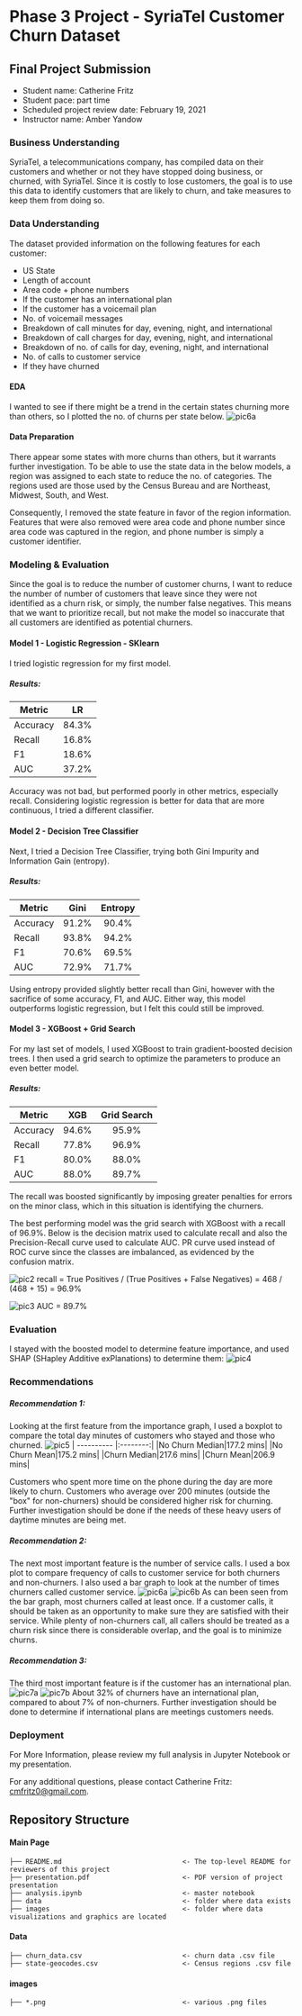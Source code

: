 # Phase 3 Project - SyriaTel Customer Churn Dataset

## Final Project Submission

* Student name: Catherine Fritz
* Student pace: part time
* Scheduled project review date: February 19, 2021
* Instructor name: Amber Yandow

### Business Understanding
SyriaTel, a telecommunications company, has compiled data on their customers and whether or not they have stopped doing business, or churned, with SyriaTel. Since it is costly to lose customers, the goal is to use this data to identify customers that are likely to churn, and take measures to keep them from doing so.

### Data Understanding
The dataset provided information on the following features for each customer:
* US State
* Length of account
* Area code + phone numbers
* If the customer has an international plan
* If the customer has a voicemail plan
* No. of voicemail messages
* Breakdown of call minutes for day, evening, night, and international
* Breakdown of call charges for day, evening, night, and international
* Breakdown of no. of calls for day, evening, night, and international
* No. of calls to customer service
* If they have churned

#### EDA
I wanted to see if there might be a trend in the certain states churning more than others, so I plotted the no. of churns per state below.
![pic6a](./images/map.png)

#### Data Preparation
There appear some states with more churns than others, but it warrants further investigation. To be able to use the state data in the below models, a region was assigned to each state to reduce the no. of categories. The regions used are those used by the Census Bureau and are Northeast, Midwest, South, and West.

Consequently, I removed the state feature in favor of the region information. Features that were also removed were area code and phone number since area code was captured in the region, and phone number is simply a customer identifier.

### Modeling & Evaluation
Since the goal is to reduce the number of customer churns, I want to reduce the number of number of customers that leave since they were not identified as a churn risk, or simply, the number false negatives. This means that we want to prioritize recall, but not make the model so inaccurate that all customers are identified as potential churners.

#### Model 1 - Logistic Regression - SKlearn
I tried logistic regression for my first model.
##### Results:
| Metric      | LR     |
| ---------- |:--------:|
|Accuracy|84.3%|
|Recall|16.8%|
|F1|18.6%|
|AUC|37.2%|

Accuracy was not bad, but performed poorly in other metrics, especially recall. Considering logistic regression is better for data that are more continuous, I tried a different classifier.

#### Model 2 - Decision Tree Classifier
Next, I tried a Decision Tree Classifier, trying both Gini Impurity and Information Gain (entropy).
##### Results:
| Metric      | Gini     | Entropy  |
| ---------- |:--------:|:--------:|
|Accuracy|91.2%|90.4%|
|Recall|93.8%|94.2%|
|F1|70.6%|69.5%|
|AUC|72.9%|71.7%|

Using entropy provided slightly better recall than Gini, however with the sacrifice of some accuracy, F1, and AUC. Either way, this model outperforms logistic regression, but I felt this could still be improved.

#### Model 3 - XGBoost + Grid Search
For my last set of models, I used XGBoost to train gradient-boosted decision trees. I then used a grid search to optimize the parameters to produce an even better model.
##### Results:
| Metric      | XGB      | Grid Search|
| ---------- |:--------:|:--------:|
|Accuracy|94.6%|95.9%|
|Recall|77.8%|96.9%|
|F1|80.0%|88.0%|
|AUC|88.0%|89.7%|

The recall was boosted significantly by imposing greater penalties for errors on the minor class, which in this situation is identifying the churners.

The best performing model was the grid search with XGBoost with a recall of 96.9%. Below is the decision matrix used to calculate recall and also the Precision-Recall curve used to calculate AUC. PR curve used instead of ROC curve since the classes are imbalanced, as evidenced by the confusion matrix.

![pic2](./images/conf_matrix_gridsearch.png)
recall = True Positives / (True Positives + False Negatives)
= 468 / (468 + 15) = 96.9%

![pic3](./images/pr_curve_gridsearch.png)
AUC = 89.7%

### Evaluation
I stayed with the boosted model to determine feature importance, and used SHAP (SHapley Additive exPlanations) to determine them:
![pic4](./images/shap_importance.png)

### Recommendations

##### Recommendation 1:
Looking at the first feature from the importance graph, I used a boxplot to compare the total day minutes of customers who stayed and those who churned.
![pic5](./images/boxplot_day_minutes.png)
| ---------- |:--------:|
|No Churn Median|177.2 mins|
|No Churn Mean|175.2 mins|
|Churn Median|217.6 mins|
|Churn Mean|206.9 mins|

Customers who spent more time on the phone during the day are more likely to churn. Customers who average over 200 minutes (outside the "box" for non-churners) should be considered higher risk for churning. Further investigation should be done if the needs of these heavy users of daytime minutes are being met.

##### Recommendation 2:
The next most important feature is the number of service calls. I used a box plot to compare frequency of calls to customer service for both churners and non-churners. I also used a bar graph to look at the number of times churners called customer service.
![pic6a](./images/boxplot_no_service_calls.png)
![pic6b](./images/bar_service_calls.png)
As can been seen from the bar graph, most churners called at least once. If a customer calls, it should be taken as an opportunity to make sure they are satisfied with their service. While plenty of non-churners call, all callers should be treated as a churn risk since there is considerable overlap, and the goal is to minimize churns.

##### Recommendation 3:
The third most important feature is if the customer has an international plan.
![pic7a](./images/bar_intl_plan.png)
![pic7b](./images/bar_intl_plan_churns.png)
About 32% of churners have an international plan, compared to about 7% of non-churners. Further investigation should be done to determine if international plans are meetings customers needs.

### Deployment
For More Information, please review my full analysis in Jupyter Notebook or my presentation.

For any additional questions, please contact Catherine Fritz: cmfritz0@gmail.com.

## Repository Structure
#### Main Page
    ├── README.md                              <- The top-level README for reviewers of this project
    ├── presentation.pdf                       <- PDF version of project presentation
    ├── analysis.ipynb                         <- master notebook
    ├── data                                   <- folder where data exists
    ├── images                                 <- folder where data visualizations and graphics are located

#### Data
    ├── churn_data.csv                         <- churn data .csv file
    ├── state-geocodes.csv                     <- Census regions .csv file

#### images
    ├── *.png                                  <- various .png files
